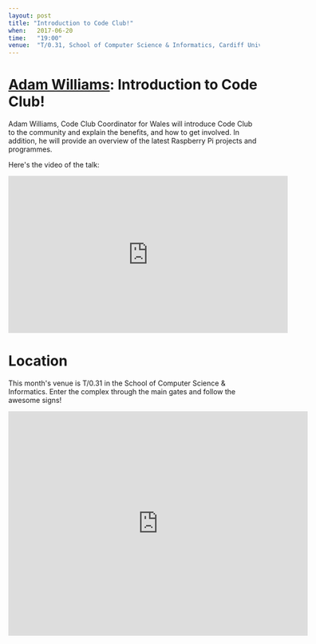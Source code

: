 ```yaml
---
layout: post
title: "Introduction to Code Club!"
when:   2017-06-20
time:   "19:00"
venue:  "T/0.31, School of Computer Science & Informatics, Cardiff University"
---
```


# [Adam Williams](https://twitter.com/codeclubWales): Introduction to Code Club!

Adam Williams, Code Club Coordinator for Wales will introduce Code Club to the community and explain the benefits, and how to get involved.  In addition, he will provide an overview of the latest Raspberry Pi projects and programmes.

Here's the video of the talk:
<iframe width="560" height="315" src="https://www.youtube.com/embed/n7qsWJFyB6c" frameborder="0" allowfullscreen></iframe>


# Location

This month's venue is T/0.31 in the School of Computer Science & Informatics. Enter the complex through the main gates and follow the awesome signs!

<iframe src="https://www.google.com/maps/embed?pb=!1m18!1m12!1m3!1d2484.5563658121855!2d-3.1726044842308547!3d51.4846569796314!2m3!1f0!2f0!3f0!3m2!1i1024!2i768!4f13.1!3m3!1m2!1s0x486e1cb8742c46f5%3A0xc620b871e5d19cac!2sTrevithick+Bldg%2C+Cardiff+CF24!5e0!3m2!1sen!2suk!4v1456917752266" width="600" height="450" frameborder="0" style="border:0" allowfullscreen>&nbsp;</iframe>
